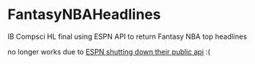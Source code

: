 # FantasyNBAHeadlines
IB Compsci HL final using ESPN API to return Fantasy NBA top headlines

no longer works due to [ESPN shutting down their public api](http://espn.go.com/static/apis/devcenter/blog/read/publicretirement.html) :(
